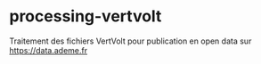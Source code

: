 # processing-vertvolt

Traitement des fichiers VertVolt pour publication en open data sur https://data.ademe.fr
